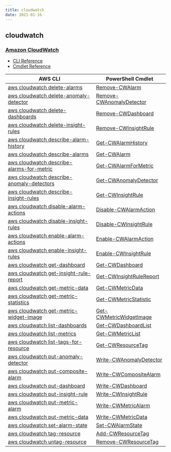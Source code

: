 ```yaml
---
title: cloudwatch
date: 2021-01-16
---
```


## cloudwatch

### [Amazon CloudWatch](https://aws.amazon.com/cloudwatch/)

* [CLI Reference](https://docs.aws.amazon.com/cli/latest/reference/cloudwatch/index.html)
* [Cmdlet Reference](https://docs.aws.amazon.com/powershell/latest/reference/items/Amazon_CloudWatch_cmdlets.html)

|AWS CLI|PowerShell Cmdlet|
|----|----|
|[aws cloudwatch delete-alarms](https://docs.aws.amazon.com/cli/latest/reference/cloudwatch/delete-alarms.html)|[Remove-CWAlarm](https://docs.aws.amazon.com/powershell/latest/reference/items/Remove-CWAlarm.html)|
|[aws cloudwatch delete-anomaly-detector](https://docs.aws.amazon.com/cli/latest/reference/cloudwatch/delete-anomaly-detector.html)|[Remove-CWAnomalyDetector](https://docs.aws.amazon.com/powershell/latest/reference/items/Remove-CWAnomalyDetector.html)|
|[aws cloudwatch delete-dashboards](https://docs.aws.amazon.com/cli/latest/reference/cloudwatch/delete-dashboards.html)|[Remove-CWDashboard](https://docs.aws.amazon.com/powershell/latest/reference/items/Remove-CWDashboard.html)|
|[aws cloudwatch delete-insight-rules](https://docs.aws.amazon.com/cli/latest/reference/cloudwatch/delete-insight-rules.html)|[Remove-CWInsightRule](https://docs.aws.amazon.com/powershell/latest/reference/items/Remove-CWInsightRule.html)|
|[aws cloudwatch describe-alarm-history](https://docs.aws.amazon.com/cli/latest/reference/cloudwatch/describe-alarm-history.html)|[Get-CWAlarmHistory](https://docs.aws.amazon.com/powershell/latest/reference/items/Get-CWAlarmHistory.html)|
|[aws cloudwatch describe-alarms](https://docs.aws.amazon.com/cli/latest/reference/cloudwatch/describe-alarms.html)|[Get-CWAlarm](https://docs.aws.amazon.com/powershell/latest/reference/items/Get-CWAlarm.html)|
|[aws cloudwatch describe-alarms-for-metric](https://docs.aws.amazon.com/cli/latest/reference/cloudwatch/describe-alarms-for-metric.html)|[Get-CWAlarmForMetric](https://docs.aws.amazon.com/powershell/latest/reference/items/Get-CWAlarmForMetric.html)|
|[aws cloudwatch describe-anomaly-detectors](https://docs.aws.amazon.com/cli/latest/reference/cloudwatch/describe-anomaly-detectors.html)|[Get-CWAnomalyDetector](https://docs.aws.amazon.com/powershell/latest/reference/items/Get-CWAnomalyDetector.html)|
|[aws cloudwatch describe-insight-rules](https://docs.aws.amazon.com/cli/latest/reference/cloudwatch/describe-insight-rules.html)|[Get-CWInsightRule](https://docs.aws.amazon.com/powershell/latest/reference/items/Get-CWInsightRule.html)|
|[aws cloudwatch disable-alarm-actions](https://docs.aws.amazon.com/cli/latest/reference/cloudwatch/disable-alarm-actions.html)|[Disable-CWAlarmAction](https://docs.aws.amazon.com/powershell/latest/reference/items/Disable-CWAlarmAction.html)|
|[aws cloudwatch disable-insight-rules](https://docs.aws.amazon.com/cli/latest/reference/cloudwatch/disable-insight-rules.html)|[Disable-CWInsightRule](https://docs.aws.amazon.com/powershell/latest/reference/items/Disable-CWInsightRule.html)|
|[aws cloudwatch enable-alarm-actions](https://docs.aws.amazon.com/cli/latest/reference/cloudwatch/enable-alarm-actions.html)|[Enable-CWAlarmAction](https://docs.aws.amazon.com/powershell/latest/reference/items/Enable-CWAlarmAction.html)|
|[aws cloudwatch enable-insight-rules](https://docs.aws.amazon.com/cli/latest/reference/cloudwatch/enable-insight-rules.html)|[Enable-CWInsightRule](https://docs.aws.amazon.com/powershell/latest/reference/items/Enable-CWInsightRule.html)|
|[aws cloudwatch get-dashboard](https://docs.aws.amazon.com/cli/latest/reference/cloudwatch/get-dashboard.html)|[Get-CWDashboard](https://docs.aws.amazon.com/powershell/latest/reference/items/Get-CWDashboard.html)|
|[aws cloudwatch get-insight-rule-report](https://docs.aws.amazon.com/cli/latest/reference/cloudwatch/get-insight-rule-report.html)|[Get-CWInsightRuleReport](https://docs.aws.amazon.com/powershell/latest/reference/items/Get-CWInsightRuleReport.html)|
|[aws cloudwatch get-metric-data](https://docs.aws.amazon.com/cli/latest/reference/cloudwatch/get-metric-data.html)|[Get-CWMetricData](https://docs.aws.amazon.com/powershell/latest/reference/items/Get-CWMetricData.html)|
|[aws cloudwatch get-metric-statistics](https://docs.aws.amazon.com/cli/latest/reference/cloudwatch/get-metric-statistics.html)|[Get-CWMetricStatistic](https://docs.aws.amazon.com/powershell/latest/reference/items/Get-CWMetricStatistic.html)|
|[aws cloudwatch get-metric-widget-image](https://docs.aws.amazon.com/cli/latest/reference/cloudwatch/get-metric-widget-image.html)|[Get-CWMetricWidgetImage](https://docs.aws.amazon.com/powershell/latest/reference/items/Get-CWMetricWidgetImage.html)|
|[aws cloudwatch list-dashboards](https://docs.aws.amazon.com/cli/latest/reference/cloudwatch/list-dashboards.html)|[Get-CWDashboardList](https://docs.aws.amazon.com/powershell/latest/reference/items/Get-CWDashboardList.html)|
|[aws cloudwatch list-metrics](https://docs.aws.amazon.com/cli/latest/reference/cloudwatch/list-metrics.html)|[Get-CWMetricList](https://docs.aws.amazon.com/powershell/latest/reference/items/Get-CWMetricList.html)|
|[aws cloudwatch list-tags-for-resource](https://docs.aws.amazon.com/cli/latest/reference/cloudwatch/list-tags-for-resource.html)|[Get-CWResourceTag](https://docs.aws.amazon.com/powershell/latest/reference/items/Get-CWResourceTag.html)|
|[aws cloudwatch put-anomaly-detector](https://docs.aws.amazon.com/cli/latest/reference/cloudwatch/put-anomaly-detector.html)|[Write-CWAnomalyDetector](https://docs.aws.amazon.com/powershell/latest/reference/items/Write-CWAnomalyDetector.html)|
|[aws cloudwatch put-composite-alarm](https://docs.aws.amazon.com/cli/latest/reference/cloudwatch/put-composite-alarm.html)|[Write-CWCompositeAlarm](https://docs.aws.amazon.com/powershell/latest/reference/items/Write-CWCompositeAlarm.html)|
|[aws cloudwatch put-dashboard](https://docs.aws.amazon.com/cli/latest/reference/cloudwatch/put-dashboard.html)|[Write-CWDashboard](https://docs.aws.amazon.com/powershell/latest/reference/items/Write-CWDashboard.html)|
|[aws cloudwatch put-insight-rule](https://docs.aws.amazon.com/cli/latest/reference/cloudwatch/put-insight-rule.html)|[Write-CWInsightRule](https://docs.aws.amazon.com/powershell/latest/reference/items/Write-CWInsightRule.html)|
|[aws cloudwatch put-metric-alarm](https://docs.aws.amazon.com/cli/latest/reference/cloudwatch/put-metric-alarm.html)|[Write-CWMetricAlarm](https://docs.aws.amazon.com/powershell/latest/reference/items/Write-CWMetricAlarm.html)|
|[aws cloudwatch put-metric-data](https://docs.aws.amazon.com/cli/latest/reference/cloudwatch/put-metric-data.html)|[Write-CWMetricData](https://docs.aws.amazon.com/powershell/latest/reference/items/Write-CWMetricData.html)|
|[aws cloudwatch set-alarm-state](https://docs.aws.amazon.com/cli/latest/reference/cloudwatch/set-alarm-state.html)|[Set-CWAlarmState](https://docs.aws.amazon.com/powershell/latest/reference/items/Set-CWAlarmState.html)|
|[aws cloudwatch tag-resource](https://docs.aws.amazon.com/cli/latest/reference/cloudwatch/tag-resource.html)|[Add-CWResourceTag](https://docs.aws.amazon.com/powershell/latest/reference/items/Add-CWResourceTag.html)|
|[aws cloudwatch untag-resource](https://docs.aws.amazon.com/cli/latest/reference/cloudwatch/untag-resource.html)|[Remove-CWResourceTag](https://docs.aws.amazon.com/powershell/latest/reference/items/Remove-CWResourceTag.html)|

